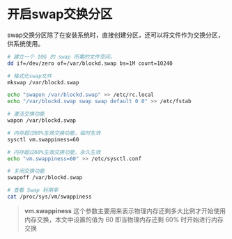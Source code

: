 # 开启swap交换分区

swap交换分区除了在安装系统时，直接创建分区，还可以将文件作为交换分区，供系统使用。

```bash
# 建立一个 10G 的 swap 所需的文件空间。
dd if=/dev/zero of=/var/blockd.swap bs=1M count=10240

# 格式化swap文件
mkswap /var/blockd.swap

echo "swapon /var/blockd.swap" >> /etc/rc.local
echo "/var/blockd.swap swap swap default 0 0" >> /etc/fstab

# 激活交换功能
wapon /var/blockd.swap

# 内存超过60%生效交换功能，临时生效
sysctl vm.swappiness=60

# 内存超过60%生效交换功能，永久生效
echo "vm.swappiness=60" >> /etc/sysctl.conf

# 关闭交换功能
swapoff /var/blockd.swap

# 查看 Swap 利用率
cat /proc/sys/vm/swappiness
```

> **vm.swappiness**  这个参数主要用来表示物理内存还剩多大比例才开始使用内存交换，本文中设置的值为 60 即当物理内存还剩 60% 时开始进行内存交换
